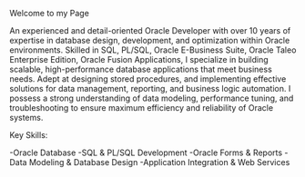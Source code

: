 Welcome to my Page

An experienced and detail-oriented Oracle Developer with over 10 years of expertise in database design, development, and optimization within Oracle environments. Skilled in SQL, PL/SQL, Oracle E-Business Suite, Oracle Taleo Enterprise Edition, Oracle Fusion Applications, I specialize in building scalable, high-performance database applications that meet business needs. Adept at designing stored procedures, and implementing effective solutions for data management, reporting, and business logic automation. I possess a strong understanding of data modeling, performance tuning, and troubleshooting to ensure maximum efficiency and reliability of Oracle systems.

Key Skills:

-Oracle Database
-SQL & PL/SQL Development
-Oracle Forms & Reports
-Data Modeling & Database Design
-Application Integration & Web Services
